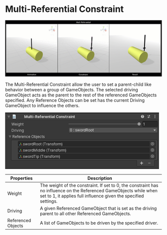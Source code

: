 # Multi-Referential Constraint

![Example](../images/constraint_multi_referential/multi_ref.gif)

The Multi-Referential Constraint allow the user to set a parent-child like behavior between a group of GameObjects.
The selected driving GameObject acts as the parent to the rest of the referenced GameObjects specified.
Any Reference Objects can be set has the current Driving GameObject to influence the others.

![Component](../images/constraint_multi_referential/multi_ref_component.png)

|Properties|Description|
|---|---|
|Weight|The weight of the constraint. If set to 0, the constraint has no influence on the Referenced GameObjects while when set to 1, it applies full influence given the specified settings.|
|Driving|A given Referenced GameObject that is set as the driving parent to all other Referenced GameObjects.|
|Referenced Objects|A list of GameObjects to be driven by the specified driver.|

